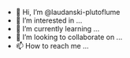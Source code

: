 - 👋 Hi, I’m @laudanski-plutoflume
- 👀 I’m interested in ...
- 🌱 I’m currently learning ...
- 💞️ I’m looking to collaborate on ...
- 📫 How to reach me ...

<!---
laudanski-plutoflume/laudanski-tessian is a ✨ special ✨ repository because its `README.md` (this file) appears on your GitHub profile.
You can click the Preview link to take a look at your changes.
--->
